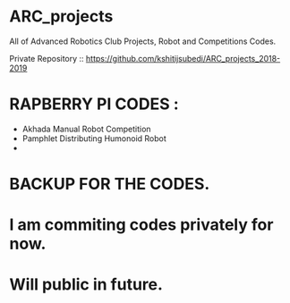 # ARC_projects
All of Advanced Robotics Club Projects, Robot and Competitions Codes.

Private Repository :: https://github.com/kshitijsubedi/ARC_projects_2018-2019 

# RAPBERRY PI CODES :
- Akhada Manual Robot Competition
- Pamphlet Distributing Humonoid Robot
- 

# BACKUP FOR THE CODES.


# I am commiting codes privately for now.
# Will public in future.


